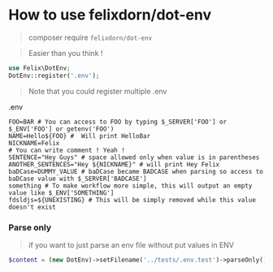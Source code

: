 # How to use felixdorn/dot-env
> composer require `felixdorn/dot-env`

> Easier than you think ! 
```php
use Felix\DotEnv;
DotEnv::register('.env');
```
> Note that you could register multiple .env

.env
```dotenv
FOO=BAR # You can access to FOO by typing $_SERVER['FOO'] or $_ENV['FOO'] or getenv('FOO')
NAME=Hello${FOO} #  Will print HelloBar
NICKNAME=Felix
# You can write comment ! Yeah !
SENTENCE="Hey Guys" # space allowed only when value is in parentheses
ANOTHER_SENTENCES="Hey ${NICKNAME}" # will print Hey Felix
baDCase=DUMMY_VALUE # baDCase became BADCASE when parsing so access to baDCase value with $_SERVER['BADCASE']
something # To make workflow more simple, this will output an empty value like $_ENV['SOMETHING']
fdsldjs=${UNEXISTING} # This will be simply removed while this value doesn't exist 
```

### Parse only
> if you want to just parse an env file without put values in ENV
```php
$content = (new DotEnv)->setFilename('../tests/.env.test')->parseOnly();
```